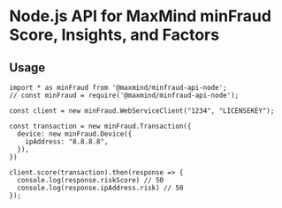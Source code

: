 # Node.js API for MaxMind minFraud Score, Insights, and Factors

## Usage

```
import * as minFraud from '@maxmind/minfraud-api-node';
// const minFraud = require('@maxmind/minfraud-api-node');

const client = new minFraud.WebServiceClient("1234", "LICENSEKEY");

const transaction = new minFraud.Transaction({
  device: new minFraud.Device({
    ipAddress: "8.8.8.8",
  }),
})

client.score(transaction).then(response => {
  console.log(response.riskScore) // 50
  console.log(response.ipAddress.risk) // 50
});
```
